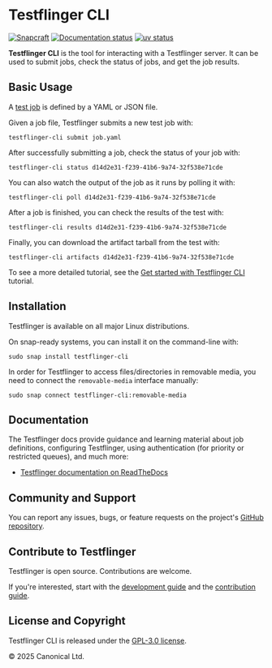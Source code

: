 # Testflinger CLI

[![Snapcraft][snapcraft-badge]][snapcraft-site]
[![Documentation status][rtd-badge]][rtd-latest]
[![uv status][uv-badge]][uv-site]

**Testflinger CLI** is the tool for interacting with a Testflinger server. It
can be used to submit jobs, check the status of jobs, and get the job results.

## Basic Usage

A [test job][job-schema] is defined by a YAML or JSON file.

Given a job file, Testflinger submits a new test job with:

```shell
testflinger-cli submit job.yaml
```

After successfully submitting a job, check the status of your job with:

```shell
testflinger-cli status d14d2e31-f239-41b6-9a74-32f538e71cde
```

You can also watch the output of the job as it runs by polling it with:

```shell
testflinger-cli poll d14d2e31-f239-41b6-9a74-32f538e71cde
```

After a job is finished, you can check the results of the test with:

```shell
testflinger-cli results d14d2e31-f239-41b6-9a74-32f538e71cde
```

Finally, you can download the artifact tarball from the test with:

```shell
testflinger-cli artifacts d14d2e31-f239-41b6-9a74-32f538e71cde
```

To see a more detailed tutorial, see the
[Get started with Testflinger CLI][tutorial] tutorial.

## Installation

Testflinger is available on all major Linux distributions.

On snap-ready systems, you can install it on the command-line with:

```shell
sudo snap install testflinger-cli
```

In order for Testflinger to access files/directories in removable media, you
need to connect the `removable-media` interface manually:

```shell
sudo snap connect testflinger-cli:removable-media
```

## Documentation

The Testflinger docs provide guidance and learning material about job
definitions, configuring Testflinger, using authentication (for priority or
restricted queues), and much more:

- [Testflinger documentation on ReadTheDocs][rtd-latest]

## Community and Support

You can report any issues, bugs, or feature requests on the project's
[GitHub repository][issues].

## Contribute to Testflinger

Testflinger is open source. Contributions are welcome.

If you're interested, start with the [development guide](HACKING.md) and the
[contribution guide](../CONTRIBUTING.md).

## License and Copyright

Testflinger CLI is released under the [GPL-3.0 license](COPYING).

© 2025 Canonical Ltd.

[snapcraft-badge]: https://snapcraft.io/testflinger-cli/badge.svg
[snapcraft-site]: https://snapcraft.io/testflinger-cli
[rtd-badge]: https://readthedocs.com/projects/canonical-testflinger/badge/?version=latest
[rtd-latest]: https://canonical-testflinger.readthedocs-hosted.com/en/latest/
[uv-badge]: https://img.shields.io/endpoint?url=https://raw.githubusercontent.com/astral-sh/uv/main/assets/badge/v0.json
[uv-site]: https://github.com/astral-sh/uv
[job-schema]: https://canonical-testflinger.readthedocs-hosted.com/en/latest/reference/job-schema.html
[tutorial]: https://canonical-testflinger.readthedocs-hosted.com/en/latest/tutorial/index.html
[issues]: https://github.com/canonical/testflinger/issues
